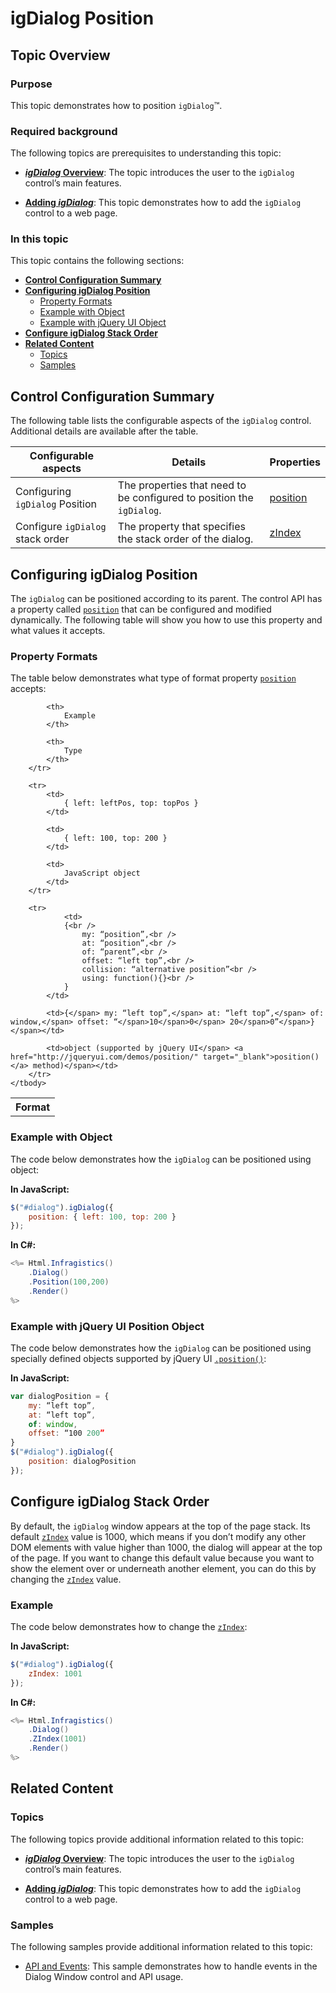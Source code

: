 ﻿<!--
|metadata|
{
    "fileName": "igdialog-position",
    "controlName": "igDialog",
    "tags": ["API","How Do I"]
}
|metadata|
-->

# igDialog Position

## Topic Overview

### Purpose

This topic demonstrates how to position `igDialog`™.

### Required background

The following topics are prerequisites to understanding this topic:

- [***igDialog* Overview**](igDialog-Overview.html): The topic introduces the user to the `igDialog` control’s main features.

- [**Adding *igDialog***](Adding-igDialog.html): This topic demonstrates how to add the `igDialog` control to a web page.



### In this topic

This topic contains the following sections:

-   [**Control Configuration Summary**](#configuration-summary)
-   [**Configuring igDialog Position**](#position)
    -   [Property Formats](#position-formats)
    -   [Example with Object](#position-object)
    -   [Example with jQuery UI Object](#position-jquery-object)
-   [**Configure igDialog Stack Order**](#stack-order)
-   [**Related Content**](#related-content)
    -   [Topics](#topics)
    -   [Samples](#samples)



## <a id="configuration-summary"></a> Control Configuration Summary

The following table lists the configurable aspects of the `igDialog` control. Additional details are available after the table.

Configurable aspects | Details | Properties
--- | --- | ----
Configuring `igDialog` Position | The properties that need to be configured to position the `igDialog`. | [position](%%jQueryApiUrl%%/ui.igDialog#options:position)
Configure `igDialog` stack order | The property that specifies the stack order of the dialog. | [zIndex](%%jQueryApiUrl%%/ui.igDialog#options:zIndex)





## <a id="position"></a> Configuring igDialog Position

The `igDialog` can be positioned according to its parent. The control API has a property called [`position`](%%jQueryApiUrl%%/ui.igDialog#options:position) that can be configured and modified dynamically. The following table will show you how to use this property and what values it accepts.

### <a id="position-formats"></a> Property Formats

The table below demonstrates what type of format property [`position`](%%jQueryApiUrl%%/ui.igDialog#options:position) accepts:

<table class="table">
	<tbody>
		<tr>
			<th>
				Format
			</th>

			<th>
				Example
			</th>

			<th>
				Type
			</th>
		</tr>

		<tr>
			<td>
				{ left: leftPos, top: topPos }
			</td>

			<td>
				{ left: 100, top: 200 }
			</td>

			<td>
				JavaScript object
			</td>
		</tr>

		<tr>
				<td>
				{<br />
					my: “position”,<br />
					at: “position”,<br />
					of: “parent”,<br />
					offset: “left top”,<br />
					collision: “alternative position”<br />
					using: function(){}<br />
				}
			</td>

			<td>{</span> my: “left top”,</span> at: “left top”,</span> of: window,</span> offset: “</span>10</span>0</span> 20</span>0”</span>}</span></td>

			<td>object (supported by jQuery UI</span> <a href="http://jqueryui.com/demos/position/" target="_blank">position()</a> method)</span></td>
		</tr>
	</tbody>
</table>

### <a id="position-object"></a> Example with Object

The code below demonstrates how the `igDialog` can be positioned using object:

**In JavaScript:**

```js
$("#dialog").igDialog({
    position: { left: 100, top: 200 }
});
```

**In C#:**

```csharp
<%= Html.Infragistics()
    .Dialog()
    .Position(100,200)
    .Render()
%>
```

### <a id="position-jquery-object"></a> Example with jQuery UI Position Object

The code below demonstrates how the `igDialog` can be positioned using specially defined objects supported by jQuery UI [`.position()`](http://api.jqueryui.com/position/):

**In JavaScript:**

```js
var dialogPosition = {
    my: “left top”,
    at: “left top”,
    of: window,
    offset: “100 200”
}
$("#dialog").igDialog({
    position: dialogPosition
});
```



## <a id="stack-order"></a> Configure igDialog Stack Order

By default, the `igDialog` window appears at the top of the page stack. Its default [`zIndex`](%%jQueryApiUrl%%/ui.igDialog#options:zIndex) value is 1000, which means if you don’t modify any other DOM elements with value higher than 1000, the dialog will appear at the top of the page. If you want to change this default value because you want to show the element over or underneath another element, you can do this by changing the [`zIndex`](%%jQueryApiUrl%%/ui.igDialog#options:zIndex) value.

### Example

The code below demonstrates how to change the [`zIndex`](%%jQueryApiUrl%%/ui.igDialog#options:zIndex):

**In JavaScript:**

```js
$("#dialog").igDialog({
    zIndex: 1001
});
```

**In C#:**

```csharp
<%= Html.Infragistics()
    .Dialog()
    .ZIndex(1001)
    .Render()
%>
```


## <a id="related-content"></a> Related Content

### <a id="topics"></a> Topics

The following topics provide additional information related to this topic:

- [***igDialog* Overview**](igDialog-Overview.html): The topic introduces the user to the `igDialog` control’s main features.

- [**Adding *igDialog***](Adding-igDialog.html): This topic demonstrates how to add the `igDialog` control to a web page.


### <a id="samples"></a> Samples

The following samples provide additional information related to this topic:

- [API and Events](igdialog-event-reference.html#attaching-handlers-jquery): This sample demonstrates how to handle events in the Dialog Window control and API usage.





 

 


